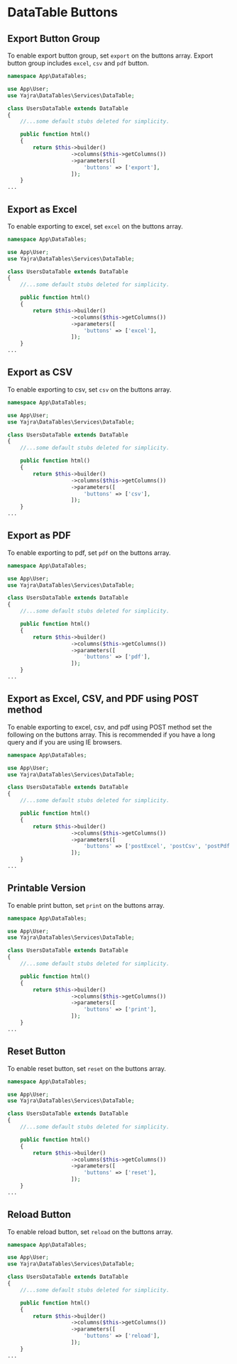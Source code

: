 # DataTable Buttons

<a name="export"></a>
## Export Button Group

To enable export button group, set `export` on the buttons array.
Export button group includes `excel`, `csv` and `pdf` button.

```php
namespace App\DataTables;

use App\User;
use Yajra\DataTables\Services\DataTable;

class UsersDataTable extends DataTable
{
    //...some default stubs deleted for simplicity.

    public function html()
    {
        return $this->builder()
                    ->columns($this->getColumns())
                    ->parameters([
                        'buttons' => ['export'],
                    ]);
    }
...
```

<a name="excel"></a>
## Export as Excel

To enable exporting to excel, set `excel` on the buttons array.

```php
namespace App\DataTables;

use App\User;
use Yajra\DataTables\Services\DataTable;

class UsersDataTable extends DataTable
{
    //...some default stubs deleted for simplicity.

    public function html()
    {
        return $this->builder()
                    ->columns($this->getColumns())
                    ->parameters([
                        'buttons' => ['excel'],
                    ]);
    }
...
```

<a name="csv"></a>
## Export as CSV

To enable exporting to csv, set `csv` on the buttons array.

```php
namespace App\DataTables;

use App\User;
use Yajra\DataTables\Services\DataTable;

class UsersDataTable extends DataTable
{
    //...some default stubs deleted for simplicity.

    public function html()
    {
        return $this->builder()
                    ->columns($this->getColumns())
                    ->parameters([
                        'buttons' => ['csv'],
                    ]);
    }
...
```

<a name="pdf"></a>
## Export as PDF

To enable exporting to pdf, set `pdf` on the buttons array.

```php
namespace App\DataTables;

use App\User;
use Yajra\DataTables\Services\DataTable;

class UsersDataTable extends DataTable
{
    //...some default stubs deleted for simplicity.

    public function html()
    {
        return $this->builder()
                    ->columns($this->getColumns())
                    ->parameters([
                        'buttons' => ['pdf'],
                    ]);
    }
...
```

<a name="post-pdf"></a>
## Export as Excel, CSV, and PDF using POST method

To enable exporting to excel, csv, and pdf using POST method set the following on the buttons array.
This is recommended if you have a long query and if you are using IE browsers.

```php
namespace App\DataTables;

use App\User;
use Yajra\DataTables\Services\DataTable;

class UsersDataTable extends DataTable
{
    //...some default stubs deleted for simplicity.

    public function html()
    {
        return $this->builder()
                    ->columns($this->getColumns())
                    ->parameters([
                        'buttons' => ['postExcel', 'postCsv', 'postPdf'],
                    ]);
    }
...
```

<a name="print"></a>
## Printable Version

To enable print button, set `print` on the buttons array.

```php
namespace App\DataTables;

use App\User;
use Yajra\DataTables\Services\DataTable;

class UsersDataTable extends DataTable
{
    //...some default stubs deleted for simplicity.

    public function html()
    {
        return $this->builder()
                    ->columns($this->getColumns())
                    ->parameters([
                        'buttons' => ['print'],
                    ]);
    }
...
```

<a name="reset"></a>
## Reset Button

To enable reset button, set `reset` on the buttons array.

```php
namespace App\DataTables;

use App\User;
use Yajra\DataTables\Services\DataTable;

class UsersDataTable extends DataTable
{
    //...some default stubs deleted for simplicity.

    public function html()
    {
        return $this->builder()
                    ->columns($this->getColumns())
                    ->parameters([
                        'buttons' => ['reset'],
                    ]);
    }
...
```

<a name="reload"></a>
## Reload Button

To enable reload button, set `reload` on the buttons array.

```php
namespace App\DataTables;

use App\User;
use Yajra\DataTables\Services\DataTable;

class UsersDataTable extends DataTable
{
    //...some default stubs deleted for simplicity.

    public function html()
    {
        return $this->builder()
                    ->columns($this->getColumns())
                    ->parameters([
                        'buttons' => ['reload'],
                    ]);
    }
...
```
